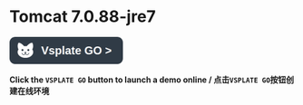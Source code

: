# Tomcat 7.0.88-jre7

<a href="https://www.vsplate.com/?docker-compose=https://github.com/vsplate/dcenvs/tomcat/7.0.88-jre7"><img alt="VSPLATE GO" src="https://raw.githubusercontent.com/vsplate/images/master/vsgo_btn.png" width="200px"></a>

**Click the `VSPLATE GO` button to launch a demo online / 点击`VSPLATE GO`按钮创建在线环境**
